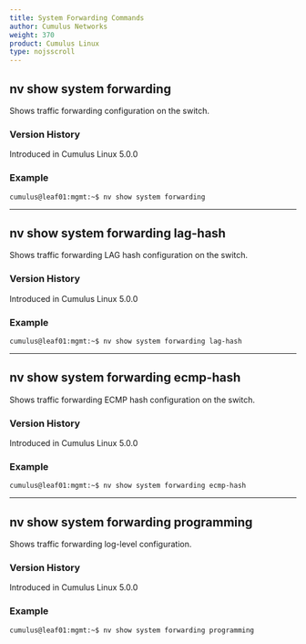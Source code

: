 ```yaml
---
title: System Forwarding Commands
author: Cumulus Networks
weight: 370
product: Cumulus Linux
type: nojsscroll
---
```

## nv show system forwarding

Shows traffic forwarding configuration on the switch.

### Version History

Introduced in Cumulus Linux 5.0.0

### Example

```
cumulus@leaf01:mgmt:~$ nv show system forwarding
```

- - -

## nv show system forwarding lag-hash

Shows traffic forwarding LAG hash configuration on the switch.

### Version History

Introduced in Cumulus Linux 5.0.0

### Example

```
cumulus@leaf01:mgmt:~$ nv show system forwarding lag-hash
```

- - -

## nv show system forwarding ecmp-hash

Shows traffic forwarding ECMP hash configuration on the switch.

### Version History

Introduced in Cumulus Linux 5.0.0

### Example

```
cumulus@leaf01:mgmt:~$ nv show system forwarding ecmp-hash
```

- - -

## nv show system forwarding programming

Shows traffic forwarding log-level configuration.

### Version History

Introduced in Cumulus Linux 5.0.0

### Example

```
cumulus@leaf01:mgmt:~$ nv show system forwarding programming
```
